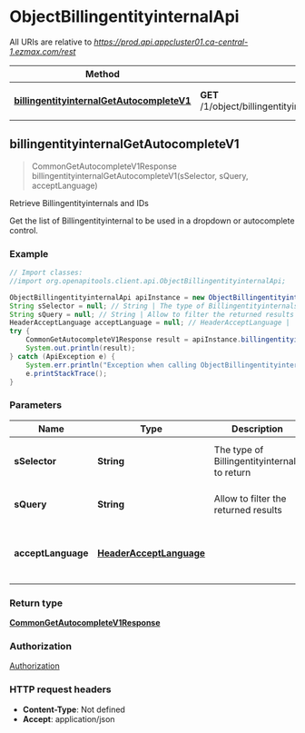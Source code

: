 # ObjectBillingentityinternalApi

All URIs are relative to *https://prod.api.appcluster01.ca-central-1.ezmax.com/rest*

Method | HTTP request | Description
------------- | ------------- | -------------
[**billingentityinternalGetAutocompleteV1**](ObjectBillingentityinternalApi.md#billingentityinternalGetAutocompleteV1) | **GET** /1/object/billingentityinternal/getAutocomplete/{sSelector} | Retrieve Billingentityinternals and IDs



## billingentityinternalGetAutocompleteV1

> CommonGetAutocompleteV1Response billingentityinternalGetAutocompleteV1(sSelector, sQuery, acceptLanguage)

Retrieve Billingentityinternals and IDs

Get the list of Billingentityinternal to be used in a dropdown or autocomplete control.

### Example

```java
// Import classes:
//import org.openapitools.client.api.ObjectBillingentityinternalApi;

ObjectBillingentityinternalApi apiInstance = new ObjectBillingentityinternalApi();
String sSelector = null; // String | The type of Billingentityinternals to return
String sQuery = null; // String | Allow to filter the returned results
HeaderAcceptLanguage acceptLanguage = null; // HeaderAcceptLanguage | 
try {
    CommonGetAutocompleteV1Response result = apiInstance.billingentityinternalGetAutocompleteV1(sSelector, sQuery, acceptLanguage);
    System.out.println(result);
} catch (ApiException e) {
    System.err.println("Exception when calling ObjectBillingentityinternalApi#billingentityinternalGetAutocompleteV1");
    e.printStackTrace();
}
```

### Parameters


Name | Type | Description  | Notes
------------- | ------------- | ------------- | -------------
 **sSelector** | **String**| The type of Billingentityinternals to return | [default to null] [enum: All]
 **sQuery** | **String**| Allow to filter the returned results | [optional] [default to null]
 **acceptLanguage** | [**HeaderAcceptLanguage**](.md)|  | [optional] [default to null] [enum: *, en, fr]

### Return type

[**CommonGetAutocompleteV1Response**](CommonGetAutocompleteV1Response.md)

### Authorization

[Authorization](../README.md#Authorization)

### HTTP request headers

- **Content-Type**: Not defined
- **Accept**: application/json

